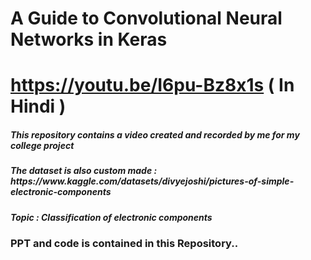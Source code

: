 # A Guide to Convolutional Neural Networks in Keras
# https://youtu.be/I6pu-Bz8x1s ( In Hindi )

<h5> This repository contains a video created and recorded by me for my college project <h5>
<h5> The dataset is also custom made :  https://www.kaggle.com/datasets/divyejoshi/pictures-of-simple-electronic-components <h5> 
<h5> Topic : Classification of electronic components <h5>
  
 <h3> PPT and code is contained in this Repository.. <h3>
